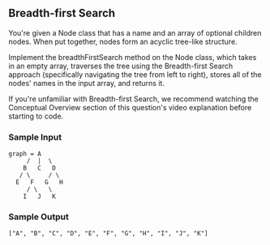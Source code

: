 
## Breadth-first Search

You're given a Node class that has a name and an
array of optional children nodes. When put together, nodes form
an acyclic tree-like structure.

Implement the breadthFirstSearch method on the
Node class, which takes in an empty array, traverses the tree
using the Breadth-first Search approach (specifically navigating the tree from
left to right), stores all of the nodes' names in the input array, and returns
it.

If you're unfamiliar with Breadth-first Search, we recommend watching the
Conceptual Overview section of this question's video explanation before
starting to code.

### Sample Input
```
graph = A
     /  |  \
    B   C   D
   / \     / \
  E   F   G   H
     / \   \
    I   J   K
```

### Sample Output
```
["A", "B", "C", "D", "E", "F", "G", "H", "I", "J", "K"]
```
